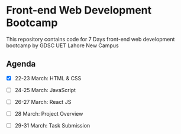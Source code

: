 # Front-end Web Development Bootcamp
This repository contains code for 7 Days front-end web development bootcamp by GDSC UET Lahore New Campus

## Agenda

- [x] 22-23 March: HTML & CSS

- [ ] 24-25 March: JavaScript

- [ ] 26-27 March: React JS

- [ ] 28 March: Project Overview
- [ ] 29-31 March: Task Submission
